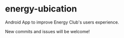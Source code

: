energy-ubication
================

Android App to improve Energy Club's users experience.

New commits and issues will be welcome!
